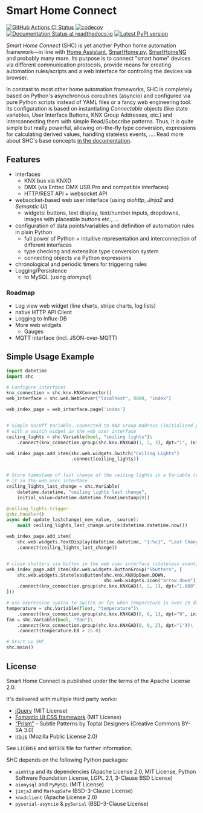 
# Smart Home Connect

[![GitHub Actions CI Status](https://github.com/mhthies/smarthomeconnect/workflows/build/badge.svg)](https://github.com/mhthies/smarthomeconnect/actions?query=workflow%3Abuild)
[![codecov](https://codecov.io/gh/mhthies/smarthomeconnect/branch/master/graph/badge.svg)](https://codecov.io/gh/mhthies/smarthomeconnect)
[![Documentation Status at readthedocs.io](https://readthedocs.org/projects/smarthomeconnect/badge/?version=latest)](https://smarthomeconnect.readthedocs.io/en/latest/?badge=latest)
[![Latest PyPI version](https://badge.fury.io/py/smarthomeconnect.svg)](https://pypi.org/project/smarthomeconnect/)


*Smart Home Connect* (SHC) is yet another Python home automation framework—in line with [Home Assistant](https://www.home-assistant.io/), [SmartHome.py](https://mknx.github.io/smarthome/), [SmartHomeNG](https://www.smarthomeng.de/) and probably many more.
Its purpose is to connect "smart home" devices via different communication protocols, provide means for creating automation rules/scripts and a web interface for controling the devices via browser.

In contrast to most other home automation frameworks, SHC is completely based on Python's asynchronous coroutines (asyncio) and configured via pure Python scripts instead of YAML files or a fancy web engineering tool.
Its configuration is based on instantiating *Connectable* objects (like state variables, User Interface Buttons, KNX Group Addresses, etc.) and interconnecting them with simple Read/Subscribe patterns.
Thus, it is quite simple but really powerful, allowing on-the-fly type conversion, expressions for calculating derived values, handling stateless events, ….
Read more about SHC's base concepts [in the documentation](https://smarthomeconnect.readthedocs.io/en/latest/base.html).


## Features

* interfaces
    * KNX bus via KNXD
    * DMX (via Enttec DMX USB Pro and compatible interfaces)
    * HTTP/REST API + websocket API
* websocket-based web user interface (using *aiohttp*, *Jinja2* and *Semantic UI*)
    * widgets: buttons, text display, text/number inputs, dropdowns, images with placeable buttons etc., … 
* configuration of data points/variables and definition of automation rules in plain Python
    * full power of Python + intuitive representation and interconnection of different interfaces 
    * type checking and extensible type conversion system
    * connecting objects via Python expressions
* chronological and periodic timers for triggering rules 
* Logging/Persistence
    * to MySQL (using *aiomysql*)

### Roadmap

* Log view web widget (line charts, stripe charts, log lists)
* native HTTP API Client
* Logging to Influx-DB
* More web widgets
    * Gauges
* MQTT interface (incl. JSON-over-MQTT)


## Simple Usage Example

```python
import datetime
import shc

# Configure interfaces
knx_connection = shc.knx.KNXConnector()
web_interface = shc.web.WebServer("localhost", 8080, "index")

web_index_page = web_interface.page('index')


# Simple On/Off Variable, connected to KNX Group Address (initialized per Group Read telegram),
# with a switch widget in the web user interface
ceiling_lights = shc.Variable(bool, "ceiling lights")\
    .connect(knx_connection.group(shc.knx.KNXGAD(1, 2, 3), dpt="1", init=True))

web_index_page.add_item(shc.web.widgets.Switch("Ceiling Lights")
                        .connect(ceiling_lights))


# Store timestamp of last change of the ceiling lights in a Variable (via logic handler) and show
# it in the web user interface
ceiling_lights_last_change = shc.Variable(
    datetime.datetime, "ceiling lights last change",
    initial_value=datetime.datetime.fromtimestamp(0))

@ceiling_lights.trigger
@shc.handler()
async def update_lastchange(_new_value, _source):
    await ceiling_lights_last_change.write(datetime.datetime.now())

web_index_page.add_item(
    shc.web.widgets.TextDisplay(datetime.datetime, "{:%c}", "Last Change of Ceiling Lights")
    .connect(ceiling_lights_last_change))


# close shutters via button in the web user interface (stateless event, so no Variable required) 
web_index_page.add_item(shc.web.widgets.ButtonGroup("Shutters", [
    shc.web.widgets.StatelessButton(shc.knx.KNXUpDown.DOWN,
                                    shc.web.widgets.icon("arrow down"))
    .connect(knx_connection.group(shc.knx.KNXGAD(3, 2, 1), dpt="1.008"))
]))

# use expression syntax to switch on fan when temperature is over 25 degrees 
temperature = shc.Variable(float, "temperature")\
    .connect(knx_connection.group(shc.knx.KNXGAD(0, 0, 1), dpt="9", init=True))
fan = shc.Variable(bool, "fan")\
    .connect(knx_connection.group(shc.knx.KNXGAD(0, 0, 2), dpt="1"))\
    .connect(temperature.EX > 25.0)

# Start up SHC
shc.main()
```


## License

Smart Home Connect is published under the terms of the Apache License 2.0.

It's delivered with multiple third party works:

* [jQuery](https://jquery.com/) (MIT License)
* [Fomantic UI CSS framework](https://fomantic-ui.com/) (MIT License)
* [“Prism”](https://www.toptal.com/designers/subtlepatterns/prism/) – Subtle Patterns by Toptal Designers (Creative Commons BY-SA 3.0)
* [iro.js](https://iro.js.org/) (Mozilla Public License 2.0)

See `LICENSE` and `NOTICE` file for further information.

SHC depends on the following Python packages:

* `aiohttp` and its dependencies (Apache License 2.0, MIT License, Python Software Foundation License, LGPL 2.1, 3-Clause BSD License)
* `aiomysql` and `PyMySQL` (MIT License)
* `jinja2` and `MarkupSafe` (BSD-3-Clause License)
* `knxdclient` (Apache License 2.0)
* `pyserial-asyncio` & `pySerial` (BSD-3-Clause License)
